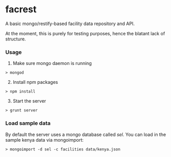 facrest
=======

A basic mongo/restify-based facility data repository and API.

At the moment, this is purely for testing purposes, hence the blatant lack of structure.

### Usage

1) Make sure mongo daemon is running

```
> mongod
```

2) Install npm packages

```
> npm install
```


3) Start the server

```
> grunt server
```

### Load sample data

By default the server uses a mongo database called *sel*. You can load in the sample kenya data via mongoimport:

```
> mongoimport -d sel -c facilities data/kenya.json
```